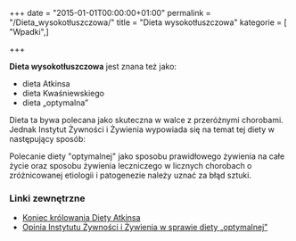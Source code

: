 +++
date = "2015-01-01T00:00:00+01:00"
permalink = "/Dieta_wysokotłuszczowa/"
title = "Dieta wysokotłuszczowa"
kategorie = [ "Wpadki",]

+++

**Dieta wysokotłuszczowa** jest znana też jako:

-   dieta Atkinsa
-   dieta Kwaśniewskiego
-   dieta „optymalna”

Dieta ta bywa polecana jako skuteczna w walce z przeróżnymi chorobami. Jednak Instytut Żywności i Żywienia wypowiada się na temat tej diety w następujący sposób:


Polecanie diety "optymalnej" jako sposobu prawidłowego żywienia na całe życie oraz sposobu żywienia leczniczego w licznych chorobach o zróżnicowanej etiologii i patogenezie należy uznać za błąd sztuki.

### Linki zewnętrzne

-   [Koniec królowania Diety Atkinsa](http://www.izz.waw.pl/wwzz/eufic_art_50.html)
-   [Opinia Instytutu Żywności i Żywienia w sprawie diety „optymalnej”](http://www.izz.waw.pl/wwzz/opinie-13.html)
